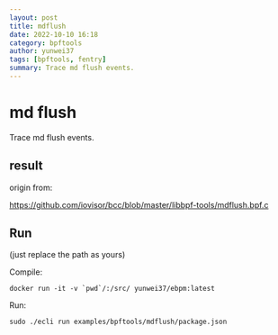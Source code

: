 ```yaml
---
layout: post
title: mdflush
date: 2022-10-10 16:18
category: bpftools
author: yunwei37
tags: [bpftools, fentry]
summary: Trace md flush events.
---
```



# md flush

Trace md flush events.

## result

origin from:

https://github.com/iovisor/bcc/blob/master/libbpf-tools/mdflush.bpf.c

## Run

(just replace the path as yours)

Compile:

```shell
docker run -it -v `pwd`/:/src/ yunwei37/ebpm:latest
```

Run:

```shell
sudo ./ecli run examples/bpftools/mdflush/package.json
```
